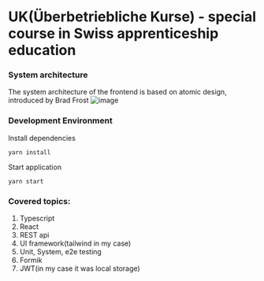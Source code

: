 # UK(Überbetriebliche Kurse) - special course in Swiss apprenticeship education

### System architecture
The system architecture of the frontend is based on atomic design, introduced by Brad Frost
![image](https://github.com/yaroslavsf/frontend_uk/assets/90136987/30b358aa-feda-4efb-b314-6e6ef877eb11)

### Development Environment
Install dependencies
```
yarn install
```
Start application
```
yarn start
```
### Covered topics:
1. Typescript 
2. React
3. REST api 
4. UI framework(tailwind in my case)
5. Unit, System, e2e testing 
6. Formik 
5. JWT(in my case it was local storage)
